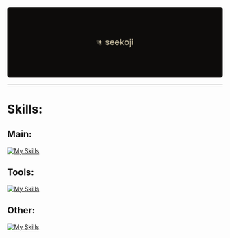 <div>
<div align="center">
<img src="banner.png"/>
<hr>
</div>

# Skills:

## Main: <br>
[![My Skills](https://skillicons.dev/icons?i=ts,html,css,nextjs,react,tailwind,tauri)](https://skillicons.dev)

## Tools: <br>
[![My Skills](https://skillicons.dev/icons?i=cloudflare,figma,git)](https://skillicons.dev)

## Other: <br>
[![My Skills](https://skillicons.dev/icons?i=ae,au,ps,pr,linux)](https://skillicons.dev)
</div>
